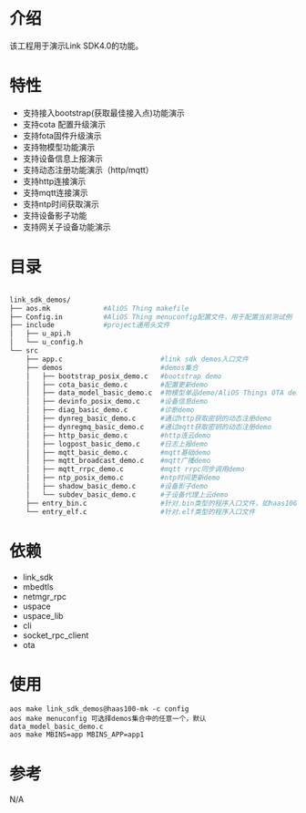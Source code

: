 # 介绍
该工程用于演示Link SDK4.0的功能。

# 特性
- 支持接入bootstrap(获取最佳接入点)功能演示
- 支持cota 配置升级演示
- 支持fota固件升级演示
- 支持物模型功能演示
- 支持设备信息上报演示
- 支持动态注册功能演示（http/mqtt）
- 支持http连接演示
- 支持mqtt连接演示
- 支持ntp时间获取演示
- 支持设备影子功能
- 支持网关子设备功能演示

# 目录
```sh

link_sdk_demos/
├── aos.mk             #AliOS Thing makefile
├── Config.in          #AliOS Thing menuconfig配置文件，用于配置当前测试例
├── include            #project通用头文件
│   ├── u_api.h
│   └── u_config.h
└── src
    ├── app.c                        #link sdk demos入口文件
    ├── demos                        #demos集合
    │   ├── bootstrap_posix_demo.c   #bootstrap demo
    │   ├── cota_basic_demo.c        #配置更新demo
    │   ├── data_model_basic_demo.c  #物模型单品demo/AliOS Things OTA demo
    │   ├── devinfo_posix_demo.c     #设备信息demo
    │   ├── diag_basic_demo.c        #诊断demo
    │   ├── dynreg_basic_demo.c      #通过http获取密钥的动态注册demo
    │   ├── dynregmq_basic_demo.c    #通过mqtt获取密钥的动态注册demo
    │   ├── http_basic_demo.c        #http连云demo
    │   ├── logpost_basic_demo.c     #日志上报demo
    │   ├── mqtt_basic_demo.c        #mqtt基础demo
    │   ├── mqtt_broadcast_demo.c    #mqtt广播demo
    │   ├── mqtt_rrpc_demo.c         #mqtt rrpc同步调用demo
    │   ├── ntp_posix_demo.c         #ntp时间更新demo
    │   ├── shadow_basic_demo.c      #设备影子demo
    │   └── subdev_basic_demo.c      #子设备代理上云demo
    ├── entry_bin.c                  #针对.bin类型的程序入口文件，如haas100
    └── entry_elf.c                  #针对.elf类型的程序入口文件
```
# 依赖
- link_sdk
- mbedtls
- netmgr_rpc
- uspace
- uspace_lib
- cli
- socket_rpc_client
- ota

# 使用
    aos make link_sdk_demos@haas100-mk -c config
    aos make menuconfig 可选择demos集合中的任意一个，默认data_model_basic_demo.c
    aos make MBINS=app MBINS_APP=app1

# 参考
N/A